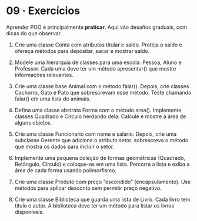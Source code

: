 # 09 · Exercícios

Aprender POO é principalmente **praticar**. Aqui vão desafios graduais, com dicas do que observar.

1. Crie uma classe Conta com atributos titular e saldo. Proteja o saldo e ofereça métodos para depositar, sacar e mostrar saldo.

2. Modele uma hierarquia de classes para uma escola: Pessoa, Aluno e Professor. Cada uma deve ter um método apresentar() que mostre informações relevantes.

3. Crie uma classe base Animal com o método falar(). Depois, crie classes Cachorro, Gato e Pato que sobrescrevam esse método. Teste chamando falar() em uma lista de animais.

4. Defina uma classe abstrata Forma com o método area(). Implemente classes Quadrado e Círculo herdando dela. Calcule e mostre a área de alguns objetos.

5. Crie uma classe Funcionario com nome e salário. Depois, crie uma subclasse Gerente que adiciona o atributo setor. sobrescreva o método que mostra os dados para incluir o setor.

6. Implemente uma pequena coleção de formas geométricas (Quadrado, Retângulo, Círculo) e coloque-as em uma lista. Percorra a lista e exiba a área de cada forma usando polimorfismo.

7. Crie uma classe Produto com preço “escondido” (encapsulamento). Use métodos para aplicar desconto sem permitir preço negativo.

8. Crie uma classe Biblioteca que guarda uma lista de Livro. Cada livro tem título e autor. A biblioteca deve ter um método para listar os livros disponíveis.
